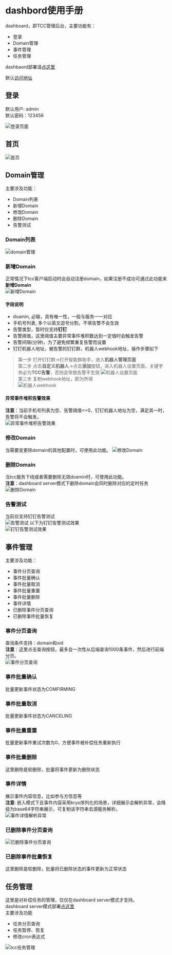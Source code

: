 # dashbord使用手册  
dashboard，即TCC管理后台，主要功能有：
- 登录
- Domain管理  
- 事件管理  
- 任务管理  

dashbaord部署请[点这里](/zh-cn/docs/ops/dashboard/index.html)  


默认[访问地址](http://localhost:22332/tcc-transaction-dashboard)  
## 登录
默认用户: admin   
默认密码：123456  
      
![登录页面](../../img/dashboard/login.jpg)

## 首页

![首页](../../img/dashboard/welcome.jpg)  

## Domain管理  
主要涉及功能：
- Domain列表
- 新增Domain
- 修改Domain
- 删除Domain
- 告警测试
### Domain列表
![domain管理](../../img/dashboard/domain_manage.jpg)

### 新增Domain
正常情况下tcc客户端启动时会自动注册domain，如果注册不成功可通过此功能来**新增Domain**  
![新增Domain](../../img/dashboard/doamin_add.jpg)

#### 字段说明
- doamin, 必输，具有唯一性，一般与服务一一对应   
- 手机号列表, 多个以英文逗号分割，不填告警不会生效
- 告警类型，暂时仅支持**钉钉**
- 告警阈值，这里阈值主要异常事件堆积数达到一定值时会触发告警
- 告警间隔(分钟)，为了避免频繁重复告警而设置
- 钉钉机器人地址，被告警的钉钉群，机器人webhook地址，操作步骤如下
> 第一步 打开钉钉群->打开智能群助手，进入**机器人管理页面**  
> 第二步 点击**自定义机器人**->点击**添加**按钮，进入机器人设置页面，关键字务必为**TCC告警**，否则会导致告警不生效
![机器人设置页面](../../img/dashboard/ding_robot_setting.jpg)    
> 第三步 复制webhook地址，即为所得   
![机器人webhook](../../img/dashboard/ding_webhook.jpg)
  
#### 异常事件堆积告警效果
**注意**：当前手机号列表为空、告警阈值<=0、钉钉机器人地址为空，满足其一时，告警将不会触发。  
![异常事件堆积告警效果](../../img/dashboard/domain_alert_result_show.jpg)

### 修改Domain
当需要变更除domain的其他配置时，可使用此功能。
![修改Domain](../../img/dashboard/domain_modify.jpg)

### 删除Domain
当tcc服务下线或者需要删除无效doamin时，可使用此功能。  
**注意**：dashboard server模式下删除domain会同时删除对应的定时任务
![删除Domain](../../img/dashboard/domain_delete.jpg)

### 告警测试
当前仅支持钉钉告警测试  
![告警测试](../../img/dashboard/domain_alert_test.jpg)
以下为钉钉告警测试效果  
![钉钉告警测试效果](../../img/dashboard/ding_alert_test_show.jpg)
## 事件管理
主要涉及功能：
- 事件分页查询
- 事件批量确认
- 事件批量取消
- 事件批量重置
- 事件批量删除
- 事件详情
- 已删除事件分页查询
- 已删除事件批量恢复

### 事件分页查询
查询条件支持：domain和xid  
**注意**：这里点击查询按钮，最多会一次性从后端查询1000条事件，然后进行前端分页。  
![事件分页查询](../../img/dashboard/transaction_manage.jpg)  

### 事件批量确认
批量更新事件状态为COMFIRMING  
### 事件批量取消
批量更新事件状态为CANCELING  
### 事件批量重置
批量更新事件重试次数为0，方便事件被补偿任务重新执行    
### 事件批量删除
这里删除是软删除，批量将事件更新为删除状态    
### 事件详情  
展示事件内容信息，比如参与方信息等  
**注意**: 嵌入模式下且事件内容采用kryo序列化的场景，详细展示会解析异常，会降级为base64字符串展示，可复制该字符串去源服务解析。  
![事件详情解析异常](../../img/dashboard/transaction_detail_parse_error.jpg)
### 已删除事件分页查询
![已删除事件分页查询](../../img/dashboard/transaction_manager_for_deleted.jpg)  
### 已删除事件批量恢复
这里删除是软删除，批量将已删除状态的事件更新为正常状态    

## 任务管理
这里是对补偿任务的管理，仅仅在dashboard server模式才支持。   
dashboard server模式部署[点这里](/zh-cn/docs/ops/dashboard/deploy-server.html)  
主要涉及功能  
- 任务分页查询  
- 任务暂停、恢复  
- 修改cron表达式  

![tcc任务管理](../../img/dashboard/tcc-task-manage.jpg)  
